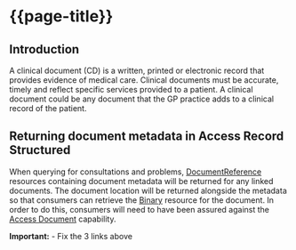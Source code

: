 # {{page-title}}

## Introduction

A clinical document (CD) is a written, printed or electronic record that provides evidence of medical care. Clinical documents must be accurate, timely and reflect specific services provided to a patient. A clinical document could be any document that the GP practice adds to a clinical record of the patient.

## Returning document metadata in Access Record Structured

When querying for consultations and problems, [DocumentReference](access_documents_development_documentreference.html) resources containing document metadata will be returned for any linked documents. The document location will be returned alongside the metadata so that consumers can retrieve the [Binary](access_documents_development_binary.html) resource for the document. In order to do this, consumers will need to have been assured against the [Access Document](access_documents.html) capability.

<div class="alert alert-warning nhsd-t-body" role="alert">
<i class="fa fa-exclamation-triangle"></i> <b>Important:</b> - Fix the 3 links above<br/> </div>
